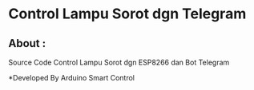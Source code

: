 # Control Lampu Sorot dgn Telegram #

## About : ##

Source Code Control Lampu Sorot dgn ESP8266 dan Bot Telegram

*Developed By Arduino Smart Control

